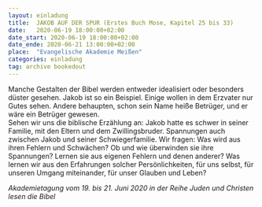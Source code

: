 ```yaml
---
layout: einladung
title:  JAKOB AUF DER SPUR (Erstes Buch Mose, Kapitel 25 bis 33)
date:   2020-06-19 18:00:00+02:00
date_start: 2020-06-19 18:00:00+02:00
date_ende: 2020-06-21 13:00:00+02:00
place:  "Evangelische Akademie Meißen"
categories: einladung
tag: archive bookedout
---
```


Manche Gestalten der Bibel werden entweder idealisiert oder besonders düster gesehen. Jakob ist so ein Beispiel. Einige wollen in dem Erzvater nur Gutes sehen. Andere behaupten, schon sein Name heiße Betrüger, und er wäre ein Betrüger gewesen.
<br>
Sehen wir uns die biblische Erzählung an: Jakob hatte es schwer in seiner Familie, mit den Eltern und dem Zwillingsbruder. Spannungen auch zwischen Jakob und seiner Schwiegerfamilie. Wir fragen: Was wird aus ihren Fehlern und Schwächen? Ob und wie überwinden sie ihre Spannungen? Lernen sie aus eigenen Fehlern und denen anderer? Was lernen wir aus den Erfahrungen solcher Persönlichkeiten, für uns selbst, für unseren Umgang miteinander, für unser Glauben und Leben?

*Akademietagung vom 19. bis 21. Juni 2020
in der Reihe Juden und Christen lesen die Bibel*
